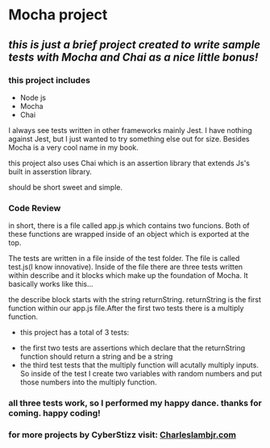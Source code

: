 # **Mocha project**

## _this is just a brief project created to write sample tests with Mocha and Chai as a nice little bonus!_

### this project includes
* Node js
* Mocha
* Chai

I always see tests written  in other frameworks mainly Jest. I have nothing against
Jest, but I just wanted to try something else out for size. Besides Mocha is a
very cool name in my book.


this project also uses Chai which is an assertion library that extends Js's built
in asserstion library.

should be short sweet and simple.


### Code Review
in short, there is a file called app.js which contains two funcions. Both of these functions are wrapped inside of an object which is exported at the top.

The tests are written in a file inside of the test folder. The file is called test.js(I know innovative). Inside of the file there are three tests written within describe and it blocks which make up the foundation of Mocha. It basically works like this...

the describe block starts with the string returnString. returnString is the first function within our app.js file.After the first two tests there is a multiply function.


- this project has a total of 3 tests:
 * the first two tests are assertions which declare that the returnString function should return a string and be a string
 * the third test tests that the multiply function will acutally multiply inputs. So inside of the test I create two variables with random numbers and put those numbers into the multiply function.

 ### all three tests work, so I performed my happy dance. thanks for coming. happy coding!


### for more projects by CyberStizz visit: [Charleslambjr.com](https://www.charleslambjr.com/)